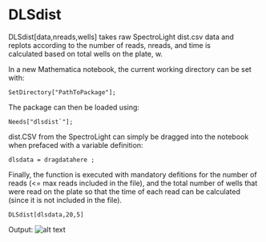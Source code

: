 # DLSdist
DLSdist[data,nreads,wells] takes raw SpectroLight dist.csv data and \
replots according to the number of reads, nreads, and time is \
calculated based on total wells on the plate, w.

In a new Mathematica notebook, the current working directory can be set with:
```
SetDirectory["PathToPackage"];
```
The package can then be loaded using: 
```
Needs["dlsdist`"];
```
dist.CSV from the SpectroLight can simply be dragged into the notebook when prefaced with a variable definition:
```
dlsdata = dragdatahere ;
```
Finally, the function is executed with mandatory defitions for the number of reads (<= max reads included in the file), and the total number of wells that were read on the plate so that the time of each read can be calculated (since it is not included in the file). 
```
DLSdist[dlsdata,20,5]
```
Output:
![alt text](https://user-images.githubusercontent.com/42656516/47939387-8a94e880-debd-11e8-9a8f-93b753f708ae.png)
